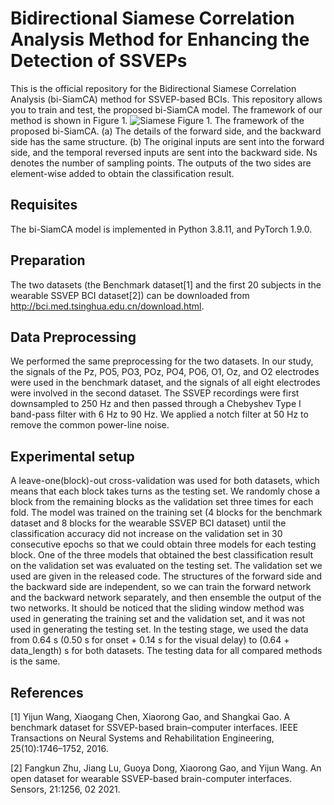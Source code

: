 # Bidirectional Siamese Correlation Analysis Method for Enhancing the Detection of SSVEPs
This is the official repository for the Bidirectional Siamese Correlation Analysis (bi-SiamCA) method for SSVEP-based BCIs. This repository allows you to train and test, the proposed bi-SiamCA model. The framework of our method is shown in Figure 1.
![Siamese](https://user-images.githubusercontent.com/108380876/176339858-86280c8a-be05-4a85-8ad3-6e11f36bae00.png)
Figure 1. The framework of the proposed bi-SiamCA. (a) The details of the forward side, and the backward side has the same structure. (b) The original inputs are sent into the forward side, and the temporal reversed inputs are sent into the backward side. Ns denotes the number of sampling points. The outputs of the two sides are element-wise added to obtain the classification result.
## Requisites
The bi-SiamCA model is implemented in Python 3.8.11, and PyTorch 1.9.0. 
## Preparation
The two datasets (the Benchmark dataset[1] and the first 20 subjects in the wearable SSVEP BCI dataset[2]) can be downloaded from http://bci.med.tsinghua.edu.cn/download.html.
## Data Preprocessing
We performed the same preprocessing for the two datasets. In our study, the signals of the Pz, PO5, PO3, POz, PO4, PO6, O1, Oz, and O2 electrodes were used in the benchmark dataset, and the signals of all eight electrodes were involved in the second dataset. The SSVEP recordings were first downsampled to 250 Hz and then passed through a Chebyshev Type I band-pass filter with 6 Hz to 90 Hz. We applied a notch filter at 50 Hz to remove the common power-line noise.
## Experimental setup
A leave-one(block)-out cross-validation was used for both datasets, which means that each block takes turns as the testing set. We randomly chose a block from the remaining blocks as the validation set three times for each fold. The model was trained on the training set (4 blocks for the benchmark dataset and 8 blocks for the wearable SSVEP BCI dataset) until the classification accuracy did not increase on the validation set in 30 consecutive epochs so that we could obtain three models for each testing block. One of the three models that obtained the best classification result on the validation set was evaluated on the testing set. The validation set we used are given in the released code.
The structures of the forward side and the backward side are independent, so we can train the forward network and the backward network separately, and then ensemble the output of the two networks.
It should be noticed that the sliding window method was used in generating the training set and the validation set, and it was not used in generating the testing set. In the testing stage, we used the data from 0.64 s (0.50 s for onset + 0.14 s for the visual delay) to (0.64 + data_length) s for both datasets. The testing data for all compared methods is the same.
## References
[1] Yijun Wang, Xiaogang Chen, Xiaorong Gao, and Shangkai Gao. A benchmark dataset for SSVEP-based brain–computer interfaces. IEEE Transactions on Neural Systems and Rehabilitation Engineering, 25(10):1746–1752, 2016.

[2] Fangkun Zhu, Jiang Lu, Guoya Dong, Xiaorong Gao, and Yijun Wang. An open dataset for wearable SSVEP-based brain-computer interfaces. Sensors, 21:1256, 02 2021.

